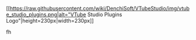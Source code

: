 [[https://raw.githubusercontent.com/wiki/DenchiSoft/VTubeStudio/img/vtube_studio_plugins.png|alt="VTube Studio Plugins Logo"|height=230px|width=230px]]


fh